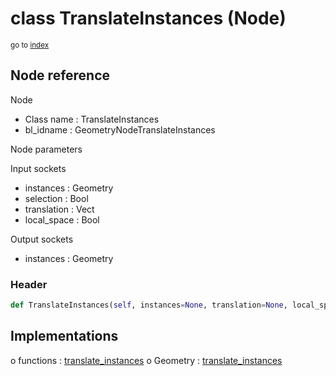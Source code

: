 # class TranslateInstances (Node)

<sub>go to [index](/docs/index.md)</sub>

## Node reference

Node
 - Class name : TranslateInstances
 - bl_idname : GeometryNodeTranslateInstances

Node parameters

Input sockets
 - instances : Geometry
 - selection : Bool
 - translation : Vect
 - local_space : Bool

Output sockets
 - instances : Geometry

### Header

``` python
def TranslateInstances(self, instances=None, translation=None, local_space=None, selection=None, node_label=None, node_color=None):
```

## Implementations

o functions : [translate_instances](/docs/GeoNodes_classes/translate_instances.md)
o Geometry : [translate_instances](/docs/GeoNodes_classes/Geometry.md#translate_instances) 

